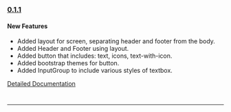 
### [0.1.1](https://github.com/GeekyAnts/NativeBase/releases/tag/v0.1.1)

#### New Features
* Added layout for screen, separating header and footer from the body.
* Added Header and Footer using layout.
* Added button that includes: text, icons, text-with-icon.
* Added bootstrap themes for button.
* Added InputGroup to include various styles of textbox.


[Detailed Documentation](https://nativebase.io/docs/v0.1.0/)

<hr style="margin-top: 40px">
